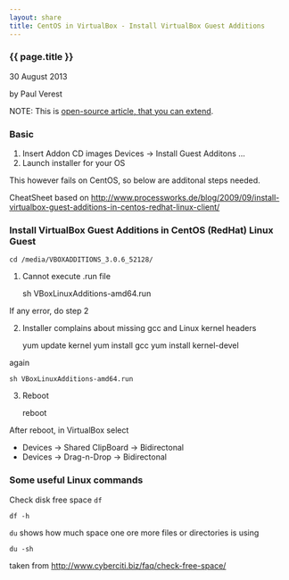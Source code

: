 ```yaml
---
layout: share
title: CentOS in VirtualBox - Install VirtualBox Guest Additions
---
```


### {{ page.title }}

<p class="meta">30 August 2013</p> by Paul Verest

NOTE: This is [open-source article, that you can extend](https://github.com/Nodeclipse/www.nodeclipse.org/tree/gh-pages/_posts).

### Basic

1. Insert Addon CD images Devices -> Install Guest Additons ...
2. Launch installer for your OS

This however fails on CentOS, so below are additonal steps needed.

CheatSheet based on <http://www.processworks.de/blog/2009/09/install-virtualbox-guest-additions-in-centos-redhat-linux-client/>

### Install VirtualBox Guest Additions in CentOS (RedHat) Linux Guest

	cd /media/VBOXADDITIONS_3.0.6_52128/

1. Cannot execute .run file

	sh VBoxLinuxAdditions-amd64.run

If any error, do step 2 

2. Installer complains about missing gcc and Linux kernel headers

	yum update kernel
	yum install gcc
	yum install kernel-devel
	
again

	sh VBoxLinuxAdditions-amd64.run
	
3. Reboot	

	reboot
	
After reboot, in VirtualBox select 
 
- Devices -> Shared ClipBoard -> Bidirectonal
- Devices -> Drag-n-Drop -> Bidirectonal	
	
### Some useful Linux commands	
	
Check disk free space `df`	

	df -h
	
`du` shows how much space one ore more files or directories is using
	
	du -sh

taken from <http://www.cyberciti.biz/faq/check-free-space/>
